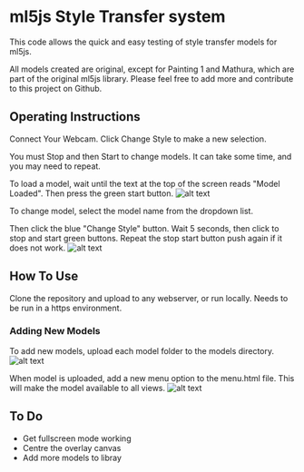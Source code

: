 # ml5js Style Transfer system

This code allows the quick and easy testing of style transfer models for ml5js.

All models created are original, except for Painting 1 and Mathura, which are part of the original ml5js library.
Please feel free to add more and contribute to this project on Github.

## Operating Instructions
Connect Your Webcam. Click Change Style to make a new selection.

You must Stop and then Start to change models. It can take some time, and you may need to repeat.

To load a model, wait until the text at the top of the screen reads "Model Loaded". Then press the green start button.
![alt text](https://raw.githubusercontent.com/unexpector/ml5js-Style-Gallery/master/images/model_loaded.jpg)

To change model, select the model name from the dropdown list. 

Then click the blue "Change Style" button. Wait 5 seconds, then click to stop and start green buttons. Repeat the stop start button push again if it does not work.
![alt text](https://raw.githubusercontent.com/unexpector/ml5js-Style-Gallery/master/images/model_change.jpg)

## How To Use

Clone the repository and upload to any webserver, or run locally. Needs to be run in a https environment.

### Adding New Models
To add new models, upload each  model folder to the models directory.
![alt text](https://raw.githubusercontent.com/unexpector/ml5js-Style-Gallery/master/images/model_folder.jpg)

When model is uploaded, add a new menu option to the menu.html file. This will make the model available to all views.
![alt text](https://raw.githubusercontent.com/unexpector/ml5js-Style-Gallery/master/images/model_menu.jpg)

## To Do
- Get fullscreen mode working 
- Centre the overlay canvas 
- Add more models to libray